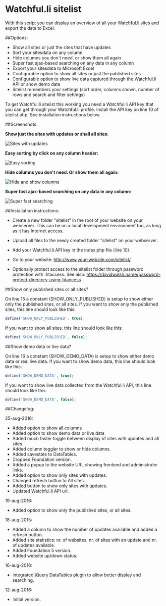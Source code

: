 Watchful.li sitelist
====================

With this script you can display an overview of all your Watchful.li sites and export the data to Excel.

##Options:

* Show all sites or just the sites that have updates
* Sort your sitesdata on any column
* Hide columns you don't need, or show them all again
* Super fast ajax-based searching on any data in any column
* Export your sitesdata to Microsoft Excel
* Configurable option to show all sites or just the published sites
* Configurable option to show live data captured through the Watchful.li API or show demo data
* Sitelist remembers your settings (sort order, columns shown, number of rows and search and filter settings)

To get Watchful.li sitelist this working you need a Watchful.li API key that you can get through your Watchful.li profile.
Install the API key on line 10 of sitelist.php. See installation instructions below.

##Screenshots:

**Show just the sites with updates or shall all sites:**

![Sites with updates](https://github.com/renekreijveld/Watchful.li-sitelist/raw/master/screenshots/show-updates.gif "Sites with updates")

**Easy sorting by click on any column header:**

![Easy sorting](https://github.com/renekreijveld/Watchful.li-sitelist/raw/master/screenshots/sort-any-column.gif "Easy sorting")

**Hide columns you don't need. Or show them all again:**

![Hide and show columns](https://github.com/renekreijveld/Watchful.li-sitelist/raw/master/screenshots/hide-and-show-columns.gif "Hide and show columns")

**Super fast ajax-based searching on any data in any column:**

![Super fast searching](https://github.com/renekreijveld/Watchful.li-sitelist/raw/master/screenshots/super-fast-searching.gif "super-fast-searching.gif")

##Installation instructions:

* Create a new folder "sitelist" in the root of your website on your webserver.  This can be on a local development environment too, as long as it has Internet access.

* Upload all files to the newly created folder "sitelist" on your webserver.

* Add your Watchful.li API key in the index.php file (line 10).

* Go to your website: http://www.your-website.com/sitelist/

* Optionally protect access to the sitelist folder through password protection with .htaccess. See also: https://davidwalsh.name/password-protect-directory-using-htaccess

##Show only published sites or all sites?

On line 15 a constant (SHOW_ONLY_PUBLISHED) is setup to show either only the published sites, or all sites.
If you want to show only the published sites, this line should look like this:

```php
define('SHOW_ONLY_PUBLISHED', true);
```

If you want to show all sites, this line should look like this:

```php
define('SHOW_ONLY_PUBLISHED', false);
```

##Show demo data or live data?

On line 16 a constant (SHOW_DEMO_DATA) is setup to show either demo data or real live data.
If you want to show demo data, this line should look like this:

```php
define('SHOW_DEMO_DATA', true);
```

If you want to show live data collected from the Watchful.li API, this line should look like this:

```php
define('SHOW_DEMO_DATA', false);
```

##Changelog:

25-aug-2016:
* Added option to show all columns
* Added option to show demo data or live data
* Added much faster toggle between display of sites with updates and all sites
* Added column toggler to show or hide columns.
* Added savestate to DataTables.
* Dropped Foundation version.
* Added a popup to the website URL showing frontend and administrator links.
* Added option to show only sites with updates.
* Changed refresh button to All sites.
* Added button to show only sites with updates.
* Updated Watchful.li API url.

19-aug-2016:
* Added option to show only the published sites, or all sites.

18-aug-2015:
* Added a column to show the number of updates available and added a refresh button.
* Added site statistics: nr. of websites, nr. of sites with an update and nr. of updates available.
* Added Foundation 5 version.
* Added website up/down status.

16-aug-2016:
* Integrated jQuery DataTables plugin to allow better display and searching.

12-aug-2016:
* Initial version.
